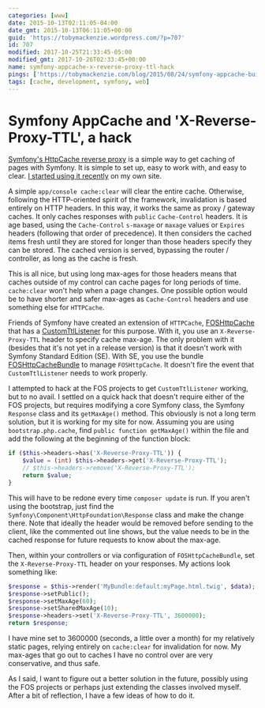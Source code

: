 ```yaml
---
categories: [www]
date: 2015-10-13T02:11:05-04:00
date_gmt: 2015-10-13T06:11:05+00:00
guid: 'https://tobymackenzie.wordpress.com/?p=707'
id: 707
modified: 2017-10-25T21:33:45-05:00
modified_gmt: 2017-10-26T02:33:45+00:00
name: symfony-appcache-x-reverse-proxy-ttl-hack
pings: ['https://tobymackenzie.com/blog/2015/08/24/symfony-appcache-built-in-reverse-http-proxy/']
tags: [cache, development, symfony, web]
---
```


Symfony AppCache and 'X-Reverse-Proxy-TTL', a hack
==================================================

[Symfony's HttpCache reverse proxy](http://symfony.com/doc/current/book/http_cache.html#symfony-reverse-proxy) is a simple way to get caching of pages with Symfony.  It is simple to set up, easy to work with, and easy to clear.  [I started using it recently](https://tobymackenzie.com/blog/2015/08/24/symfony-appcache-built-in-reverse-http-proxy/) on my own site.

A simple `app/console cache:clear` will clear the entire cache.  Otherwise, following the HTTP-oriented spirit of the framework, invalidation is based entirely on HTTP headers.  In this way, it works the same as proxy / gateway caches.  It only caches responses with `public` `Cache-Control` headers.  It is age based, using the `Cache-Control` `s-maxage` or `maxage` values or `Expires` headers (following that order of precedence).  It then considers the cached items fresh until they are stored for longer than those headers specify they can be stored.  The cached version is served, bypassing the router / controller, as long as the cache is fresh.

This is all nice, but using long max-ages for those headers means that caches outside of my control can cache pages for long periods of time.  `cache:clear` won't help when a page changes.  One possible option would be to have shorter and safer max-ages as `Cache-Control` headers and use something else for `HTTPCache`.

<!--more-->

Friends of Symfony have created an extension of `HTTPCache`, [FOSHttpCache](http://foshttpcache.readthedocs.org/en/stable/) that has a [CustomTtlListener](https://github.com/FriendsOfSymfony/FOSHttpCache/blob/master/src/SymfonyCache/CustomTtlListener.php) for this purpose.  With it, you use an `X-Reverse-Proxy-TTL` header to specify cache max-age.  The only problem with it (besides that it's not yet in a release version) is that it doesn't work with Symfony Standard Edition (SE).  With SE, you use the bundle [FOSHttpCacheBundle](http://foshttpcachebundle.readthedocs.org/en/latest/) to manage `FOSHttpCache`.  It doesn't fire the event that `CustomTtlListener` needs to work properly.

I attempted to hack at the FOS projects to get `CustomTtlListener` working, but to no avail.  I settled on a quick hack that doesn't require either of the FOS projects, but requires modifying a core Symfony class, the Symfony `Response` class and its `getMaxAge()` method.  This obviously is not a long term solution, but it is working for my site for now.  Assuming you are using `bootstrap.php.cache`, find `public function getMaxAge()` within the file and add the following at the beginning of the function block:

``` php
if ($this->headers->has('X-Reverse-Proxy-TTL')) {
	$value = (int) $this->headers->get('X-Reverse-Proxy-TTL');
	// $this->headers->remove('X-Reverse-Proxy-TTL');
	return $value;
}
```

This will have to be redone every time `composer update` is run.  If you aren't using the bootstrap, just find the `Symfony\Component\HttpFoundation\Response` class and make the change there.  Note that ideally the header would be removed before sending to the client, like the commented out line shows, but the value needs to be in the cached response for future requests to know about the max-age.

Then, within your controllers or via configuration of `FOSHttpCacheBundle`, set the `X-Reverse-Proxy-TTL` header on your responses.  My actions look something like:

``` php
$response = $this->render('MyBundle:default:myPage.html.twig', $data);
$response->setPublic();
$response->setMaxAge(60);
$response->setSharedMaxAge(10);
$response->headers->set('X-Reverse-Proxy-TTL', 3600000);
return $response;
```

I have mine set to 3600000 (seconds, a little over a month) for my relatively static pages, relying entirely on `cache:clear` for invalidation for now.  My max-ages that go out to caches I have no control over are very conservative, and thus safe.

As I said, I want to figure out a better solution in the future, possibly using the FOS projects or perhaps just extending the classes involved myself.  After a bit of reflection, I have a few ideas of how to do it.
